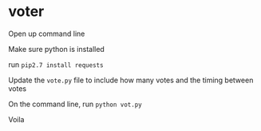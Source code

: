 # voter

Open up command line

Make sure python is installed

run `pip2.7 install requests`

Update the `vote.py` file to include how many votes and the timing between votes

On the command line, run `python vot.py`

Voila